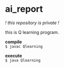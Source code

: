 # ai_report
_! this repository is private !_  

this is Q learning program.  

**compile**  
`$ javac Qlearning`

**execute**  
`$ java Qlearning`
